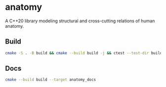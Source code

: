 # anatomy
A C++20 library modeling structural and cross-cutting relations of human anatomy.

## Build
```bash
cmake -S . -B build && cmake --build build -j && ctest --test-dir build
```

## Docs
```bash
cmake --build build --target anatomy_docs
```

